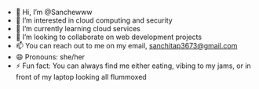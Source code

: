 - 👋 Hi, I’m @Sanchewww
- 👀 I’m interested in cloud computing and security
- 🌱 I’m currently learning cloud services
- 💞️ I’m looking to collaborate on web development projects
- 📫 You can reach out to me on my email, sanchitap3673@gmail.com
- 😄 Pronouns: she/her
- ⚡ Fun fact: You can always find me either eating, vibing to my jams, or in front of my laptop looking all flummoxed
  

<!---
Sanchewww/Sanchewww is a ✨ special ✨ repository because its `README.md` (this file) appears on your GitHub profile.
You can click the Preview link to take a look at your changes.
--->
